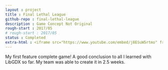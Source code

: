 ```yaml
---
layout : project
title : Final Lethal League
github-repo : final-lethal-league
description : Game Concept Not Original
rough-start : 2017/05
# rough-start : 2017/05
status : Completed
extra-html : <iframe src="https://www.youtube.com/embed/j8ESuW5rtmo" frameborder="0" allow="autoplay; encrypted-media" allowfullscreen></iframe>
---
```


My first feature complete game! A good conclusion to all I learned with LibGDX so far.
My team was able to create it in 2.5 weeks.